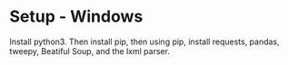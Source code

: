 # Setup - Windows
Install python3. Then install pip, then using pip, install requests, pandas, tweepy, Beatiful Soup, and the lxml parser.
